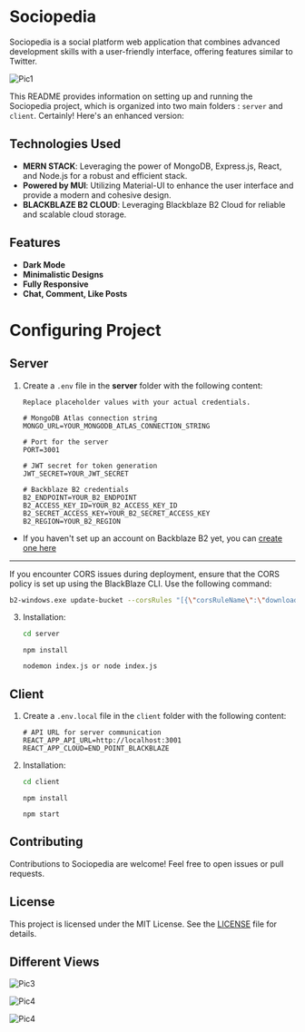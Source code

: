 
# Sociopedia

Sociopedia is a social platform web application that combines advanced development skills with a user-friendly interface, offering features similar to Twitter. 


![Pic1](assets/pic1.png)

This README provides information on setting up and running the Sociopedia project, which is organized into two main folders : `server` and `client`.
Certainly! Here's an enhanced version:

## Technologies Used

- **MERN STACK**: Leveraging the power of MongoDB, Express.js, React, and Node.js for a robust and efficient stack.
- **Powered by MUI**: Utilizing Material-UI to enhance the user interface and provide a modern and cohesive design.
- **BLACKBLAZE B2 CLOUD**: Leveraging Blackblaze B2 Cloud for reliable and scalable cloud storage.

## Features

- **Dark Mode**
- **Minimalistic Designs**
- **Fully Responsive** 
- **Chat, Comment, Like Posts**

# Configuring Project
## Server

1. Create a `.env` file in the **server** folder with the following content:

   ```dotenv
   Replace placeholder values with your actual credentials.

   # MongoDB Atlas connection string
   MONGO_URL=YOUR_MONGODB_ATLAS_CONNECTION_STRING

   # Port for the server
   PORT=3001

   # JWT secret for token generation
   JWT_SECRET=YOUR_JWT_SECRET

   # Backblaze B2 credentials
   B2_ENDPOINT=YOUR_B2_ENDPOINT
   B2_ACCESS_KEY_ID=YOUR_B2_ACCESS_KEY_ID
   B2_SECRET_ACCESS_KEY=YOUR_B2_SECRET_ACCESS_KEY
   B2_REGION=YOUR_B2_REGION
   ```

  - If you haven't set up an account on Backblaze B2 yet, you can [create one here](https://www.backblaze.com)

----

If you encounter CORS issues during deployment, ensure that the CORS policy is set up using the BlackBlaze CLI. Use the following command:

```bash
b2-windows.exe update-bucket --corsRules "[{\"corsRuleName\":\"downloadFromAnyOrigin\", \"allowedOrigins\": [\"https\"], \"allowedHeaders\": [\"range\"], \"allowedOperations\": [\"b2_download_file_by_id\", \"b2_download_file_by_name\", \"s3_delete\", \"s3_get\", \"s3_head\", \"s3_post\", \"s3_put\"], \"exposeHeaders\": [\"x-bz-content-sha1\"], \"maxAgeSeconds\": 3600}]" bucketName allPublic
```



3. Installation:

   ```bash
   cd server
   ```

   ```
   npm install
   ```

   ```
   nodemon index.js or node index.js
   ```


## Client

1. Create a `.env.local` file in the `client` folder with the following content:

   ```dotenv
   # API URL for server communication
   REACT_APP_API_URL=http://localhost:3001
   REACT_APP_CLOUD=END_POINT_BLACKBLAZE
   ```

2. Installation:

   ```bash
   cd client
   ```
   ```
   npm install
   ```
   ```
   npm start
   ```

## Contributing

Contributions to Sociopedia are welcome! Feel free to open issues or pull requests.

## License

This project is licensed under the MIT License. See the [LICENSE](LICENSE) file for details.


## Different Views
![Pic3](assets/pic3.png)

![Pic4](assets/picw1.png)

![Pic4](assets/snap.png)
